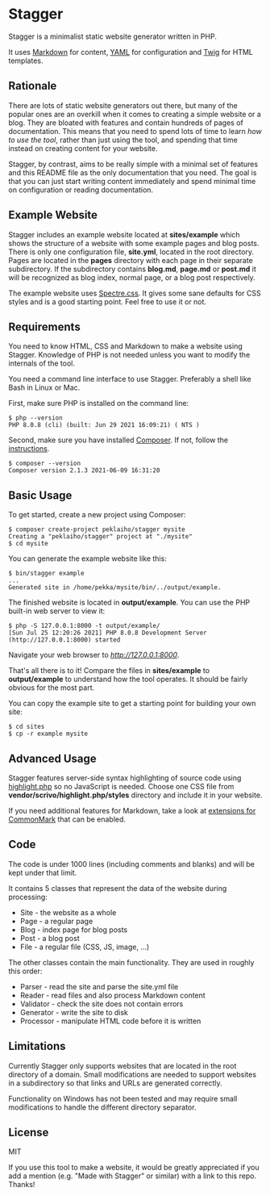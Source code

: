 # Stagger

Stagger is a minimalist static website generator written in PHP.

It uses [Markdown](https://spec.commonmark.org/current/) for content, [YAML](https://yaml.org/) for configuration and [Twig](https://twig.symfony.com/) for HTML templates.

## Rationale

There are lots of static website generators out there, but many of the popular ones are an overkill when it comes to creating a simple website or a blog. They are bloated with features and contain hundreds of pages of documentation. This means that you need to spend lots of time to learn *how to use the tool*, rather than just using the tool, and spending that time instead on creating content for your website.

Stagger, by contrast, aims to be really simple with a minimal set of features and this README file as the only documentation that you need. The goal is that you can just start writing content immediately and spend minimal time on configuration or reading documentation.

## Example Website

Stagger includes an example website located at **sites/example** which shows the structure of a website with some example pages and blog posts. There is only one configuration file, **site.yml**, located in the root directory. Pages are located in the **pages** directory with each page in their separate subdirectory. If the subdirectory contains **blog.md**, **page.md** or **post.md** it will be recognized as blog index, normal page, or a blog post respectively.

The example website uses [Spectre.css](https://picturepan2.github.io/spectre/). It gives some sane defaults for CSS styles and is a good starting point. Feel free to use it or not.

## Requirements

You need to know HTML, CSS and Markdown to make a website using Stagger. Knowledge of PHP is not needed unless you want to modify the internals of the tool.

You need a command line interface to use Stagger. Preferably a shell like Bash in Linux or Mac.

First, make sure PHP is installed on the command line:

    $ php --version
    PHP 8.0.8 (cli) (built: Jun 29 2021 16:09:21) ( NTS )

Second, make sure you have installed [Composer](https://getcomposer.org/). If not, follow the [instructions](https://getcomposer.org/download/).

    $ composer --version
    Composer version 2.1.3 2021-06-09 16:31:20

## Basic Usage

To get started, create a new project using Composer:

    $ composer create-project peklaiho/stagger mysite
    Creating a "peklaiho/stagger" project at "./mysite"
    $ cd mysite

You can generate the example website like this:

    $ bin/stagger example
    ...
    Generated site in /home/pekka/mysite/bin/../output/example.

The finished website is located in **output/example**. You can use the PHP built-in web server to view it:

    $ php -S 127.0.0.1:8000 -t output/example/
    [Sun Jul 25 12:20:26 2021] PHP 8.0.8 Development Server (http://127.0.0.1:8000) started

Navigate your web browser to *http://127.0.0.1:8000*.

That's all there is to it! Compare the files in **sites/example** to **output/example** to understand how the tool operates. It should be fairly obvious for the most part.

You can copy the example site to get a starting point for building your own site:

    $ cd sites
    $ cp -r example mysite

## Advanced Usage

Stagger features server-side syntax highlighting of source code using [highlight.php](https://github.com/scrivo/highlight.php) so no JavaScript is needed. Choose one CSS file from **vendor/scrivo/highlight.php/styles** directory and include it in your website.

If you need additional features for Markdown, take a look at [extensions for CommonMark](https://commonmark.thephpleague.com/2.0/extensions/overview/) that can be enabled.

## Code

The code is under 1000 lines (including comments and blanks) and will be kept under that limit.

It contains 5 classes that represent the data of the website during processing:

* Site - the website as a whole
* Page - a regular page
* Blog - index page for blog posts
* Post - a blog post
* File - a regular file (CSS, JS, image, ...)

The other classes contain the main functionality. They are used in roughly this order:

* Parser - read the site and parse the site.yml file
* Reader - read files and also process Markdown content
* Validator - check the site does not contain errors
* Generator - write the site to disk
* Processor - manipulate HTML code before it is written

## Limitations

Currently Stagger only supports websites that are located in the root directory of a domain. Small modifications are needed to support websites in a subdirectory so that links and URLs are generated correctly.

Functionality on Windows has not been tested and may require small modifications to handle the different directory separator.

## License

MIT

If you use this tool to make a website, it would be greatly appreciated if you add a mention (e.g. "Made with Stagger" or similar) with a link to this repo. Thanks!
